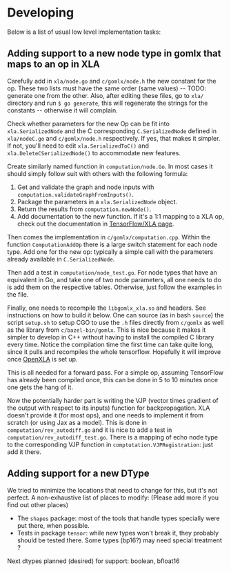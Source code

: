 # Developing

Below is a list of usual low level implementation tasks:

## Adding support to a new node type in gomlx that maps to an op in XLA

Carefully add in `xla/node.go` and `c/gomlx/node.h` the new constant for the op. These two lists
must have the same order (same values) -- TODO: generate one from the other. Also, after editing these
files, go to `xla/` directory and run `$ go generate`, this will regenerate the strings for the
constants -- otherwise it will complain.

Check whether parameters for the new Op can be fit into `xla.SerializedNode` and the C corresponding
`C.SerializedNode` defined in `xla/nodeC.go` and `c/gomlx/node.h` respectively. If yes, that makes
it simpler. If not, you'll need to edit `xla.SerializedToC()` and `xla.DeleteCSerializedNode()`
to accommodate new features.

Create similarly named function in `computation/node.Go`. In most cases it should simply follow suit with
others with the following formula:

1. Get and validate the graph and node inputs with `computation.validateGraphFromInputs()`.
2. Package the parameters in a `xla.SerializedNode` object.
3. Return the results from `computation.newNode()`.
4. Add documentation to the new function. If it's a 1:1 mapping to a XLA op, check out the
   documentation in [TensorFlow/XLA page](https://www.tensorflow.org/xla/operation_semantics).

Then comes the implementation in `c/gomlx/computation.cpp`. Within the function `ComputationAddOp` there
is a large switch statement for each node type. Add one for the new op: typically a simple call
with the parameters already available in `C.SerializedNode`.

Then add a test in `computation/node_test.go`. For node types that have an equivalent in Go, and take
one of two node parameters, all one needs to do is add them on the respective tables. Otherwise,
just follow the examples in the file.

Finally, one needs to recompile the `libgomlx_xla.so` and headers. See instructions on how to build
it below. One can source (as in bash `source`) the script `setup.sh` to setup CGO to use the `.h`
files directly from `c/gomlx` as well as the library from `c/bazel-bin/gomlx`. This is nice
because it makes it simpler to develop in C++ without having to install the compiled C library
every time. Notice the compilation time the first time can take quite long, since it pulls and
recompiles the whole tensorflow. Hopefully it will improve once [OpenXLA](https://github.com/openxla/xla)
is set up.

This is all needed for a forward pass. For a simple op, assuming TensorFlow has already been
compiled once, this can be done in 5 to 10 minutes once one gets the hang of it.

Now the potentially harder part is writing the VJP (vector times gradient of the output with respect to
its inputs) function for backpropagation. XLA doesn't provide it (for most ops), and one needs to
implement it from scratch (or using Jax as a model). This is done in `computation/rev_autodiff.go`
and it is nice to add a test in `computation/rev_autodiff_test.go`. There is a mapping of echo
node type to the corresponding VJP function in `comptutation.VJPRegistration`: just add it there.

## Adding support for a new DType

We tried to minimize the locations that need to change for this, but it's not perfect. A non-exhaustive list
of places to modify: (Please add more if you find out other places)

* The `shapes` package: most of the tools that handle types specially were put there, when possible.
* Tests in package `tensor`: while new types won't break it, they probably should be tested there. Some types (bp16?)
  may need special treatment ?

Next dtypes planned (desired) for support: boolean, bfloat16
